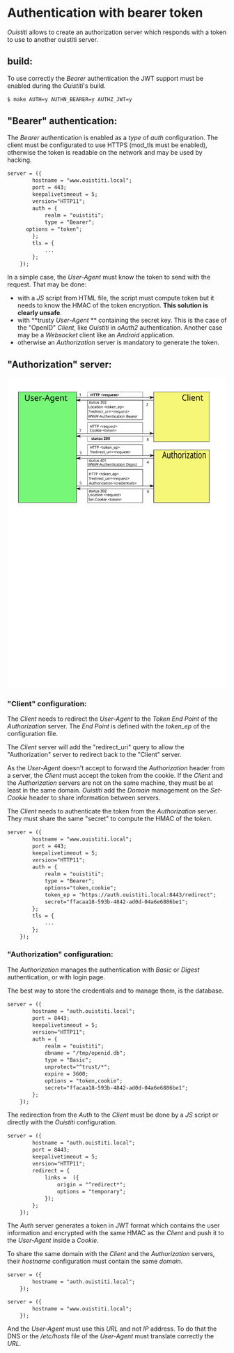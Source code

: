 # Authentication with bearer token

*Ouistiti* allows to create an authorization server which responds with a token to use to another ouistiti server.

## build:
To use correctly the *Bearer* authentication the JWT support must be enabled during the *Ouistiti*'s build.

```bash
$ make AUTH=y AUTHN_BEARER=y AUTHZ_JWT=y
```

## "Bearer" authentication:
The *Bearer* authentication is enabled as a *type* of *auth* configuration.
The client must be configurated to use HTTPS (mod_tls must be enabled), otherwise the token
is readable on the network and may be used by hacking.
```config
server = ({
		hostname = "www.ouistiti.local";
		port = 443;
		keepalivetimeout = 5;
		version="HTTP11";
		auth = {
			realm = "ouistiti";
			type = "Bearer";
      options = "token";
		};
		tls = {
			...
		};
	});
```
In a simple case, the *User-Agent* must know the token to send with the request. That may be done:
 * with a *JS* script from HTML file, the script must compute token but it needs to know the HMAC of the token encryption. **This solution is clearly unsafe**.
 * with **trusty *User-Agent* ** containing the secret key. This is the case of the "OpenID" *Client*, like *Ouistiti* in *oAuth2* authentication.
 Another case may be a *Websocket* client like an *Android* application.
 * otherwise an *Authorization* server is mandatory to generate the token.

## "Authorization" server:
![Authorization](auth_bearer.svg)

### "Client" configuration:
The *Client* needs to redirect the *User-Agent* to the *Token End Point* of the *Authorization* server. The *End Point* is defined
with the *token_ep* of the configuration file.

The *Client* server will add the "redirect_uri" query to allow the "Authorization" server to redirect back to the "Client" server.

As the *User-Agent* doesn't accept to forward the *Authorization* header from a server, the *Client* must accept the token from the cookie.
If the *Client* and the *Authorization* servers are not on the same machine, they must be at least in the same domain.
*Ouistiti* add the *Domain* management on the *Set-Cookie* header to share information between servers.

The *Client* needs to authenticate the token from the *Authorization* server. They must share the same "secret" to compute the HMAC of the token.

```config
server = ({
		hostname = "www.ouistiti.local";
		port = 443;
		keepalivetimeout = 5;
		version="HTTP11";
		auth = {
			realm = "ouistiti";
			type = "Bearer";
			options="token,cookie";
			token_ep = "https://auth.ouistiti.local:8443/redirect";
			secret="ffacaa18-593b-4842-ad0d-04a6e6886be1";
		};
		tls = {
			...
		};
	});
```

### "Authorization" configuration:
The *Authorization* manages the authentication with *Basic* or *Digest* authentication, or with login page.

The best way to store the credentials and to manage them, is the database.

```config
server = ({
		hostname = "auth.ouistiti.local";
		port = 8443;
		keepalivetimeout = 5;
		version="HTTP11";
		auth = {
			realm = "ouistiti";
			dbname = "/tmp/openid.db";
			type = "Basic";
			unprotect="^trust/*";
			expire = 3600;
			options = "token,cookie";
			secret="ffacaa18-593b-4842-ad0d-04a6e6886be1";
		};
	});
```

The redirection from the *Auth* to the *Client* must be done by a *JS* script or directly
with the *Ouistiti* configuration.
```config
server = ({
		hostname = "auth.ouistiti.local";
		port = 8443;
		keepalivetimeout = 5;
		version="HTTP11";
		redirect = {
			links =  ({
				origin = "^redirect*";
				options = "temporary";
			});
		};
	});
```

The *Auth* server generates a token in JWT format which contains the user information and
encrypted with the same HMAC as the *Client* and push it to the *User-Agent* inside a *Cookie*.

To share the same domain with the *Client* and the *Authorization* servers, their *hostname* configuration must contain the same *domain*.
```config
server = ({
		hostname = "auth.ouistiti.local";
	});
```
```config
server = ({
		hostname = "www.ouistiti.local";
	});
```
And the *User-Agent* must use this *URL* and not *IP* address. To do that the DNS or the
*/etc/hosts* file of the *User-Agent* must translate correctly the *URL*.
